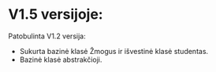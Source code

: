 # V1.5 versijoje:
Patobulinta V1.2 versija:
* Sukurta bazinė klasė Žmogus ir išvestinė klasė studentas.
* Bazinė klasė abstrakčioji.



